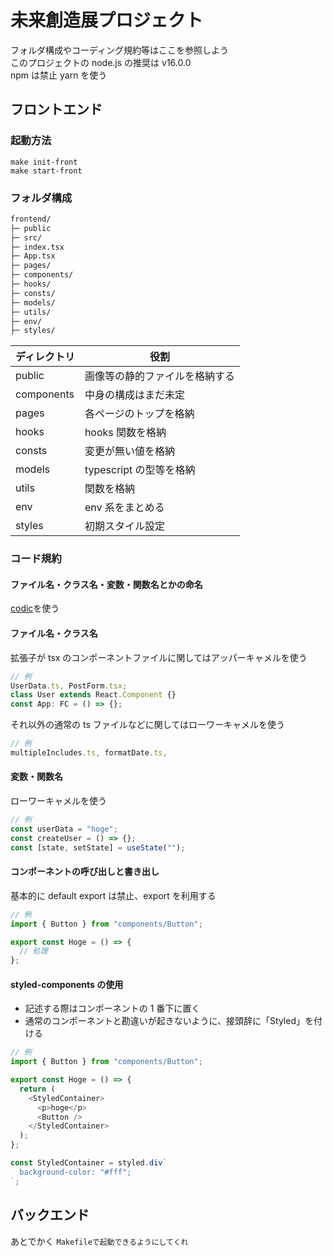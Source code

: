 # 未来創造展プロジェクト

フォルダ構成やコーディング規約等はここを参照しよう</br>
このプロジェクトの node.js の推奨は v16.0.0</br>
npm は禁止 yarn を使う

## フロントエンド

### 起動方法

`make init-front`</br>
`make start-front`

### フォルダ構成

```md
frontend/
├─ public
├─ src/
├─ index.tsx
├─ App.tsx
├─ pages/
├─ components/
├─ hooks/
├─ consts/
├─ models/
├─ utils/
├─ env/
├─ styles/
```

| ディレクトリ | 役割                           |
| ------------ | ------------------------------ |
| public       | 画像等の静的ファイルを格納する |
| components   | 中身の構成はまだ未定           |
| pages        | 各ページのトップを格納         |
| hooks        | hooks 関数を格納               |
| consts       | 変更が無い値を格納             |
| models       | typescript の型等を格納        |
| utils        | 関数を格納                     |
| env          | env 系をまとめる               |
| styles       | 初期スタイル設定               |

### コード規約

#### ファイル名・クラス名・変数・関数名とかの命名

[codic](https://codic.jp/engine)を使う

#### ファイル名・クラス名

拡張子が tsx のコンポーネントファイルに関してはアッパーキャメルを使う

```js
// 例
UserData.ts, PostForm.tsx;
class User extends React.Component {}
const App: FC = () => {};
```

それ以外の通常の ts ファイルなどに関してはローワーキャメルを使う

```js
// 例
multipleIncludes.ts, formatDate.ts,
```

#### 変数・関数名

ローワーキャメルを使う

```js
// 例
const userData = "hoge";
const createUser = () => {};
const [state, setState] = useState("");
```

#### コンポーネントの呼び出しと書き出し

基本的に default export は禁止、export を利用する

```js
// 例
import { Button } from "components/Button";

export const Hoge = () => {
  // 処理
};
```

#### styled-components の使用

- 記述する際はコンポーネントの 1 番下に置く
- 通常のコンポーネントと勘違いが起きないように、接頭辞に「Styled」を付ける

```js
// 例
import { Button } from "components/Button";

export const Hoge = () => {
  return (
    <StyledContainer>
      <p>hoge</p>
      <Button />
    </StyledContainer>
  );
};

const StyledContainer = styled.div`
  background-color: "#fff";
`;
```

## バックエンド

あとでかく
`Makefileで起動できるようにしてくれ`
